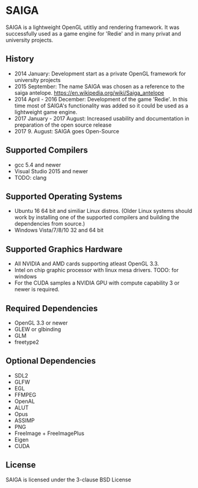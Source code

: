 # SAIGA

SAIGA is a lightweight OpenGL utitliy and rendering framework. It was successfully used as a game engine for 'Redie' and in many privat and university projects.

## History

 * 2014 January: Development start as a private OpenGL framework for university projects
 * 2015 September: The name SAIGA was chosen as a reference to the saiga antelope. https://en.wikipedia.org/wiki/Saiga_antelope
 * 2014 April - 2016 December: Development of the game 'Redie'. In this time most of SAIGA's functionality was added so it could be used as a lightweight game engine.
 * 2017 January - 2017 August: Increased usability and documentation in preparation of the open source release
 * 2017 9. August: SAIGA goes Open-Source

## Supported Compilers

 * gcc 5.4 and newer
 * Visual Studio 2015 and newer
 * TODO: clang

## Supported Operating Systems

 * Ubuntu 16 64 bit and similiar Linux distros. (Older Linux systems should work by installing one of the supported compilers and building the dependencies from source.)
 * Windows Vista/7/8/10 32 and 64 bit

## Supported Graphics Hardware

 * All NVIDIA and AMD cards supporting atleast OpenGL 3.3.
 * Intel on chip graphic processor with linux mesa drivers. TODO: for windows
 * For the CUDA samples a NVIDIA GPU with compute capability 3 or newer is required.

## Required Dependencies

 * OpenGL 3.3 or newer
 * GLEW or glbinding
 * GLM
 * freetype2

## Optional Dependencies

 * SDL2
 * GLFW
 * EGL
 * FFMPEG
 * OpenAL
 * ALUT
 * Opus
 * ASSIMP
 * PNG
 * FreeImage + FreeImagePlus
 * Eigen
 * CUDA

## License

SAIGA is licensed under the 3-clause BSD License

